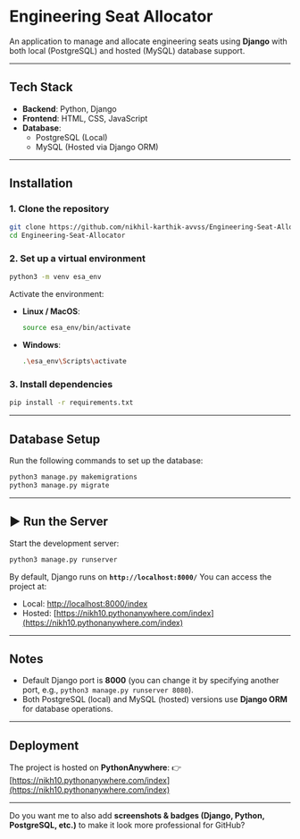 # Engineering Seat Allocator

An application to manage and allocate engineering seats using **Django** with both local (PostgreSQL) and hosted (MySQL) database support.  

---

## Tech Stack
- **Backend**: Python, Django  
- **Frontend**: HTML, CSS, JavaScript  
- **Database**:  
  - PostgreSQL (Local)  
  - MySQL (Hosted via Django ORM)  

---

## Installation

### 1. Clone the repository
```bash
git clone https://github.com/nikhil-karthik-avvss/Engineering-Seat-Allocator.git
cd Engineering-Seat-Allocator
````

### 2. Set up a virtual environment

```bash
python3 -m venv esa_env
```

Activate the environment:

* **Linux / MacOS**:

  ```bash
  source esa_env/bin/activate
  ```
* **Windows**:

  ```bash
  .\esa_env\Scripts\activate
  ```

### 3. Install dependencies

```bash
pip install -r requirements.txt
```

---

## Database Setup

Run the following commands to set up the database:

```bash
python3 manage.py makemigrations
python3 manage.py migrate
```

---

## ▶️ Run the Server

Start the development server:

```bash
python3 manage.py runserver
```

By default, Django runs on **`http://localhost:8000/`**
You can access the project at:

* Local: [http://localhost:8000/index](http://localhost:8000/index)
* Hosted: [https://nikh10.pythonanywhere.com/index](https://nikh10.pythonanywhere.com/index)

---

## Notes

* Default Django port is **8000** (you can change it by specifying another port, e.g., `python3 manage.py runserver 8080`).
* Both PostgreSQL (local) and MySQL (hosted) versions use **Django ORM** for database operations.

---

## Deployment

The project is hosted on **PythonAnywhere**:
👉 [https://nikh10.pythonanywhere.com/index](https://nikh10.pythonanywhere.com/index)

---

Do you want me to also add **screenshots & badges (Django, Python, PostgreSQL, etc.)** to make it look more professional for GitHub?
```
